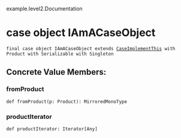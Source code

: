 example.level2.Documentation
# case object IAmACaseObject

<pre><code class="language-scala" >final case object IAmACaseObject extends <a href="./CaseImplementThis.md">CaseImplementThis</a> with Product with Serializable with Singleton</pre></code>
## Concrete Value Members:
### fromProduct
<pre><code class="language-scala" >def fromProduct(p: Product): MirroredMonoType</pre></code>

### productIterator
<pre><code class="language-scala" >def productIterator: Iterator[Any]</pre></code>

